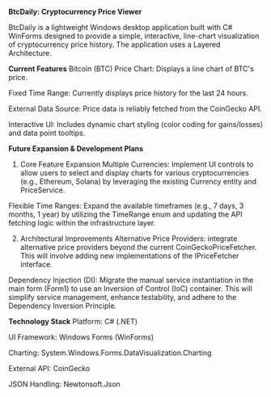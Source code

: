 **BtcDaily: Cryptocurrency Price Viewer**

BtcDaily is a lightweight Windows desktop application built with C# WinForms designed to provide a simple, interactive, line-chart visualization of cryptocurrency price history. The application uses a Layered Architecture.

**Current Features**
Bitcoin (BTC) Price Chart: Displays a line chart of BTC's price.

Fixed Time Range: Currently displays price history for the last 24 hours.

External Data Source: Price data is reliably fetched from the CoinGecko API.

Interactive UI: Includes dynamic chart styling (color coding for gains/losses) and data point tooltips.

**Future Expansion & Development Plans**
1. Core Feature Expansion
Multiple Currencies: Implement UI controls to allow users to select and display charts for various cryptocurrencies (e.g., Ethereum, Solana) by leveraging the existing Currency entity and PriceService.

Flexible Time Ranges: Expand the available timeframes (e.g., 7 days, 3 months, 1 year) by utilizing the TimeRange enum and updating the API fetching logic within the infrastructure layer.

2. Architectural Improvements
Alternative Price Providers: integrate alternative price providers beyond the current CoinGeckoPriceFetcher. This will involve adding new implementations of the IPriceFetcher interface.

Dependency Injection (DI): Migrate the manual service instantiation in the main form (Form1) to use an Inversion of Control (IoC) container. This will simplify service management, enhance testability, and adhere to the Dependency Inversion Principle.

**Technology Stack**
Platform: C# (.NET)

UI Framework: Windows Forms (WinForms)

Charting: System.Windows.Forms.DataVisualization.Charting

External API: CoinGecko

JSON Handling: Newtonsoft.Json
